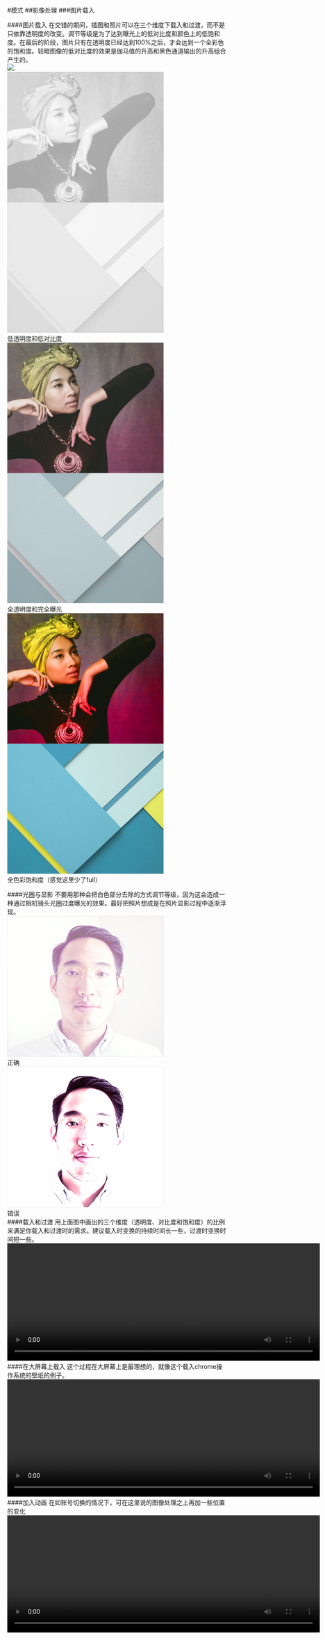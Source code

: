 ﻿#模式
##影像处理
###图片载入

####图片载入
在交错的期间，插图和照片可以在三个维度下载入和过渡，而不是只依靠透明度的改变。调节等级是为了达到曝光上的低对比度和颜色上的低饱和度。在最后的阶段，图片只有在透明度已经达到100%之后，才会达到一个全彩色的饱和度。较暗图像的低对比度的效果是伽马值的升高和黑色通道输出的升高组合产生的。   
![](images/patterns-imagetreatment-imageload1_large_mdpi.png)
<br>
![](images/patterns-imagetreatment-imageload2_large_mdpi.png)
<br>
低透明度和低对比度                        
![](images/patterns-imagetreatment-imageload3_large_mdpi.png)
<br>
全透明度和完全曝光       
![](images/patterns-imagetreatment-imageload4_large_mdpi.png)
<br>
全色彩饱和度（感觉这里少了full）   

####光圈与显影
不要用那种会把白色部分去除的方式调节等级，因为这会造成一种通过相机镜头光圈过度曝光的效果。最好把照片想成是在照片显影过程中逐渐浮现。    
![](images/patterns-imagetreatment-aperturevsdevelopment1-yes-no_large_mdpi.png)
<br>
正确  
![](images/patterns-imagetreatment-aperturevsdevelopment2-yes-no_large_mdpi.png)
<br>
错误  
####载入和过渡
用上面图中画出的三个维度（透明度、对比度和饱和度）的比例来满足你载入和过渡时的需求。建议载入时变换的持续时间长一些，过渡时变换时间短一些。      
<video width="720" height="270" src="http://materialdesign.qiniudn.com/videos/patterns-imagerytreatment-load-transition_large_xhdpi.webm" controls="controls"></video>
####在大屏幕上载入
这个过程在大屏幕上是最理想的，就像这个载入chrome操作系统的壁纸的例子。   
<video width="720" height="270" src="http://materialdesign.qiniudn.com/videos/patterns-imagerytreatment-load-transition-desktop_large_xhdpi.webm" controls="controls"></video>
####加入动画
在如账号切换的情况下，可在这里说的图像处理之上再加一些位置的变化    
<video width="720" height="270" src="http://materialdesign.qiniudn.com/videos/patterns-imagerytreatment-adding-animation_large_xhdpi.webm" controls="controls"></video>




